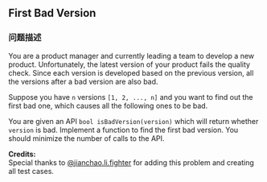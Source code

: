 ## First Bad Version  
### 问题描述

You are a product manager and currently leading a team to develop a new product. Unfortunately, the latest version of your product fails the quality check. Since each version is developed based on the previous version, all the versions after a bad version are also bad. 



Suppose you have `n` versions `[1, 2, ..., n]` and you want to find out the first bad one, which causes all the following ones to be bad.



You are given an API `bool isBadVersion(version)` which will return whether `version` is bad. Implement a function to find the first bad version. You should minimize the number of calls to the API.


**Credits:**<br />Special thanks to [@jianchao.li.fighter](https://leetcode.com/discuss/user/jianchao.li.fighter) for adding this problem and creating all test cases.
